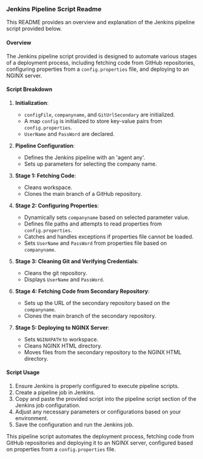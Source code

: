 ### Jenkins Pipeline Script Readme

This README provides an overview and explanation of the Jenkins pipeline script provided below.

#### Overview

The Jenkins pipeline script provided is designed to automate various stages of a deployment process, including fetching code from GitHub repositories, configuring properties from a `config.properties` file, and deploying to an NGINX server.

#### Script Breakdown

1. **Initialization**: 
   - `configFile`, `companyname`, and `GitUrlSecondary` are initialized.
   - A map `config` is initialized to store key-value pairs from `config.properties`.
   - `UserName` and `PassWord` are declared.

2. **Pipeline Configuration**: 
   - Defines the Jenkins pipeline with an 'agent any'.
   - Sets up parameters for selecting the company name.

3. **Stage 1: Fetching Code**: 
   - Cleans workspace.
   - Clones the main branch of a GitHub repository.

4. **Stage 2: Configuring Properties**: 
   - Dynamically sets `companyname` based on selected parameter value.
   - Defines file paths and attempts to read properties from `config.properties`.
   - Catches and handles exceptions if properties file cannot be loaded.
   - Sets `UserName` and `PassWord` from properties file based on `companyname`.

5. **Stage 3: Cleaning Git and Verifying Credentials**: 
   - Cleans the git repository.
   - Displays `UserName` and `PassWord`.

6. **Stage 4: Fetching Code from Secondary Repository**: 
   - Sets up the URL of the secondary repository based on the `companyname`.
   - Clones the main branch of the secondary repository.

7. **Stage 5: Deploying to NGINX Server**: 
   - Sets `NGINXPATH` to workspace.
   - Cleans NGINX HTML directory.
   - Moves files from the secondary repository to the NGINX HTML directory.

#### Script Usage

1. Ensure Jenkins is properly configured to execute pipeline scripts.
2. Create a pipeline job in Jenkins.
3. Copy and paste the provided script into the pipeline script section of the Jenkins job configuration.
4. Adjust any necessary parameters or configurations based on your environment.
5. Save the configuration and run the Jenkins job.

This pipeline script automates the deployment process, fetching code from GitHub repositories and deploying it to an NGINX server, configured based on properties from a `config.properties` file.
